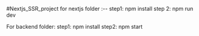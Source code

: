 #Nextjs_SSR_project
for nextjs folder :--
step1:
  npm install
step 2:
 npm run dev
 
 For backend folder:
 step1:
 npm install
 step2:
 npm start
